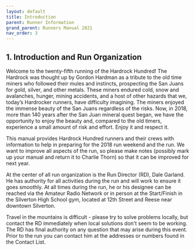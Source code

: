 ```yaml
---
layout: default
title: Introduction
parent: Runner Information
grand_parent: Runners Manual 2021
nav_order: 3
---
```


## 1. Introduction and Run Organization

Welcome to the twenty-fifth running of the Hardrock Hundred! The Hardrock was thought up by Gordon Hardman as a tribute
to the old time miners who followed their mules and instincts, prospecting the San Juans for gold, silver, and other
metals. These miners endured cold, snow and avalanches, hunger, mining accidents, and a host of other hazards that we,
today’s Hardrocker runners, have difficulty imagining. The miners enjoyed the immense beauty of the San Juans regardless
of the risks. Now, in 2018, more than 140 years after the San Juan mineral quest began, we have the opportunity to enjoy
the beauty and, compared to the old timers, experience a small amount of risk and effort. Enjoy it and respect it.

This manual provides Hardrock Hundred runners and their crews with information to help in preparing for the 2018 run
weekend and the run. We want to improve all aspects of the run, so please make notes (possibly mark up your manual and
return it to Charlie Thorn) so that it can be improved for next year.

At the center of all run organization is the Run Director (RD), Dale Garland. He has authority for all activities during
the run and will work to ensure it goes smoothly. At all times during the run, he or his designee can be reached via the
Amateur Radio Network or in person at the Start/Finish in the Silverton High School gym, located at 12th Street and
Reese near downtown Silverton.

Travel in the mountains is difficult - please try to solve problems locally, but contact the RD immediately when local
solutions don't seem to be working. The RD has final authority on any question that may arise during this event. Prior
to the run you can contact him at the addresses or numbers found in the Contact List.
